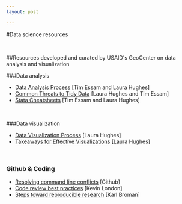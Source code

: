```yaml
---
layout: post

---
```


#Data science resources

<br>

##Resources developed and curated by USAID's GeoCenter on data analysis and visualization
<br>

###Data analysis
* <a href = "/resources/pdf/Diagram of Analytical Process.pdf" id = "analyticalprocess"
target = "_blank" onclick="trackOutboundLink('DiagramofAnalyticalProcess.pdf');">Data Analysis Process</a> [Tim Essam and Laura Hughes]
* <a href = "/resources/pdf/Threats to tidy data handout.pdf" id = "tidydata"
target = "_blank" onclick="trackOutboundLink('ThreatsToTidyData.pdf');">Common Threats to Tidy Data</a> [Laura Hughes and Tim Essam]
* <a href = "http://geocenter.github.io/StataTraining/portfolio/01_resource/" id = "Stata"
target = "_blank" onclick="trackOutboundLink('Link to Stata Cheatsheets site');">Stata Cheatsheets</a> [Tim Essam and Laura Hughes]
<br>

###Data visualization
* <a href = "/resources/pdf/Data Visualization Process.pdf" id = "visprocess"
target = "_blank" onclick="trackOutboundLink('DataVisualizationProcess.pdf');">Data Visualization Process</a> [Laura Hughes]
* <a href = "/resources/pdf/Takeaways for Good Visualization.pdf"
target = "_blank" onclick="trackOutboundLink('DataVisualizationTakeaways.pdf');">Takeaways for Effective Visualizations</a> [Laura Hughes]
<br>

### Github & Coding

* <a href="https://help.github.com/articles/resolving-a-merge-conflict-from-the-command-line/">Resolving command line conflicts</a> [Github]
* <a href = "https://www.kevinlondon.com/2015/05/05/code-review-best-practices.html">Code review best practices</a> [Kevin London]
* [Steps toward reproducible research](http://kbroman.org/steps2rr/) [Karl Broman]
